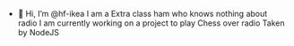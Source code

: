 - 👋 Hi, I’m @hf-ikea
I am a Extra class ham who knows nothing about radio
I am currently working on a project to play Chess over radio
Taken by NodeJS

<!---
hf-ikea/hf-ikea is a ✨ special ✨ repository because its `README.md` (this file) appears on your GitHub profile.
You can click the Preview link to take a look at your changes.
--->
